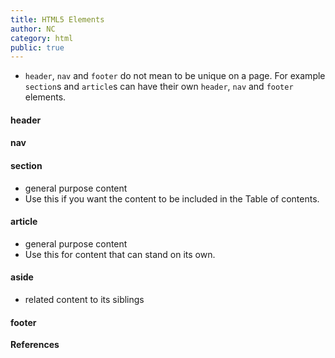 ```yaml
---
title: HTML5 Elements
author: NC
category: html
public: true
---
```



+ `header`, `nav` and `footer` do not mean to be unique on a page. For example `section`s and `article`s can have their own `header`, `nav` and `footer` elements.




#### header




#### nav




#### section

+ general purpose content
+ Use this if you want the content to be included in the Table of contents.




#### article

+ general purpose content
+ Use this for content that can stand on its own.



#### aside

+ related content to its siblings




#### footer


**References**
